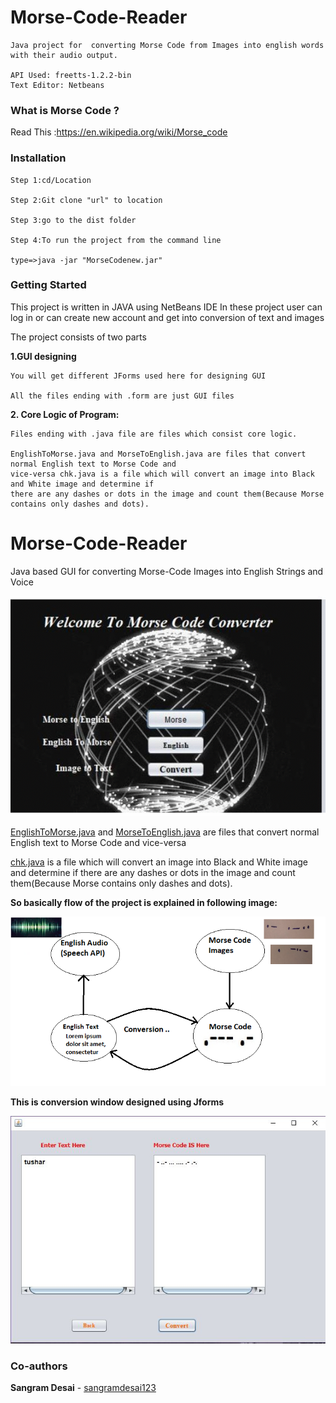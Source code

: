 # Morse-Code-Reader
    Java project for  converting Morse Code from Images into english words with their audio output.
    
    API Used: freetts-1.2.2-bin
    Text Editor: Netbeans



### What is Morse Code ?
Read This :https://en.wikipedia.org/wiki/Morse_code

### Installation

    Step 1:cd/Location

    Step 2:Git clone "url" to location

    Step 3:go to the dist folder

    Step 4:To run the project from the command line

    type=>java -jar "MorseCodenew.jar"

### Getting Started

This project is written in JAVA using NetBeans IDE In these project user can log in or can create new account
and get into conversion of text and images


The project consists of two parts 

**1.GUI designing**


    You will get different JForms used here for designing GUI

    All the files ending with .form are just GUI files 
    
**2. Core Logic of Program:**

    Files ending with .java file are files which consist core logic. 

    EnglishToMorse.java and MorseToEnglish.java are files that convert normal English text to Morse Code and
    vice-versa chk.java is a file which will convert an image into Black and White image and determine if
    there are any dashes or dots in the image and count them(Because Morse contains only dashes and dots).

#  Morse-Code-Reader
Java based GUI for converting Morse-Code Images into English Strings and Voice 

![Image](https://github.com/Kadam-Tushar/Morse-Code-Reader/blob/master/output_ulrQtq.gif)




[EnglishToMorse.java](https://github.com/Kadam-Tushar/Morse-Code-Reader/blob/master/Project/MorseCode/MorseCodenew/src/EnglishToMorse.java) and [MorseToEnglish.java](https://github.com/Kadam-Tushar/Morse-Code-Reader/blob/master/Project/MorseCode/MorseCodenew/src/MorseToEnglish.java) are files that convert normal English text to Morse Code and vice-versa 

[chk.java](https://github.com/Kadam-Tushar/Morse-Code-Reader/blob/master/Project/MorseCode/MorseCodenew/src/chk.java) is a file which will convert an image into Black and White image and determine if there are any dashes or dots in the image       and count them(Because Morse contains only dashes and dots).

**So basically flow of the project is explained in following image:**



![Flow Image](https://github.com/Kadam-Tushar/Morse-Code-Reader/blob/master/final.png)


**This is conversion window designed using Jforms**

![I1](https://github.com/Kadam-Tushar/Morse-Code-Reader/blob/master/work.JPG)





### Co-authors

**Sangram Desai**  - [sangramdesai123](https://github.com/sangramdesai123)


